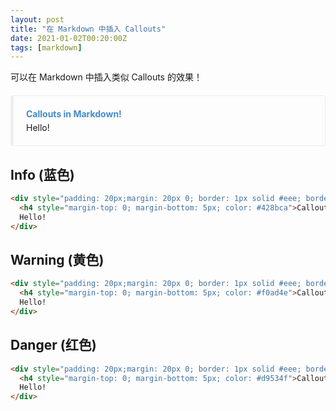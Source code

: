 ```yaml
---
layout: post
title: "在 Markdown 中插入 Callouts"
date: 2021-01-02T00:20:00Z
tags: [markdown]
---
```


可以在 Markdown 中插入类似 Callouts 的效果！

<div style="padding: 20px;margin: 20px 0; border: 1px solid #eee; border-left-width: 5px; border-radius: 3px;">
  <h4 style="margin-top: 0; margin-bottom: 5px; color: #428bca">Callouts in Markdown!</h4>
  Hello!
</div>

## Info (蓝色)

```html
<div style="padding: 20px;margin: 20px 0; border: 1px solid #eee; border-left-width: 5px; border-radius: 3px;">
  <h4 style="margin-top: 0; margin-bottom: 5px; color: #428bca">Callouts in Markdown!</h4>
  Hello!
</div>
```

## Warning (黄色)

```html
<div style="padding: 20px;margin: 20px 0; border: 1px solid #eee; border-left-width: 5px; border-radius: 3px;">
  <h4 style="margin-top: 0; margin-bottom: 5px; color: #f0ad4e">Callouts in Markdown!</h4>
  Hello!
</div>
```

## Danger (红色)

```html
<div style="padding: 20px;margin: 20px 0; border: 1px solid #eee; border-left-width: 5px; border-radius: 3px;">
  <h4 style="margin-top: 0; margin-bottom: 5px; color: #d9534f">Callouts in Markdown!</h4>
  Hello!
</div>
```



